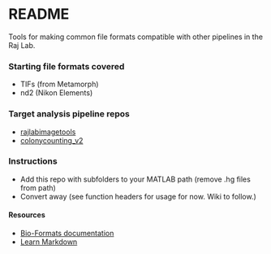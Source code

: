 # README #

Tools for making common file formats compatible with other pipelines in the Raj Lab.

### Starting file formats covered ###

* TIFs (from Metamorph)
* nd2 (Nikon Elements)

### Target analysis pipeline repos ###

* [rajlabimagetools](https://bitbucket.org/arjunrajlaboratory/rajlabimagetools/wiki/browse/)
* [colonycounting_v2](https://bitbucket.org/arjunrajlaboratory/colonycounting_v2/src/default/)

### Instructions ###

* Add this repo with subfolders to your MATLAB path (remove .hg files from path)
* Convert away (see function headers for usage for now. Wiki to follow.)

#### Resources ####

* [Bio-Formats documentation](https://docs.openmicroscopy.org/bio-formats/6.1.0/)
* [Learn Markdown](https://bitbucket.org/tutorials/markdowndemo)
